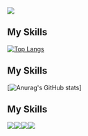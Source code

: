<img src="https://capsule-render.vercel.app/api?type=slice&color=auto&height=300&section=header&text=Hi!%20I'm%20KyeongSoo&fontSize=50" />


<h2>My Skills</h2>

[![Top Langs](https://github-readme-stats.vercel.app/api/top-langs/?username=leeks9653)](https://github.com/leeks9653/my-components)
<h2>My Skills</h2>

[![Anurag's GitHub stats](https://github-readme-stats.vercel.app/api?username=leeks9653)]

<h2>My Skills</h2>
<div style="display:flex;gap:30;">
  <img src="https://img.shields.io/badge/HTML5-E34F26?style=flat-square&logo=HTML5&logoColor=FFFFFF"/>
  <img src="https://img.shields.io/badge/CSS3-1572B6?style=flat-square&logo=CSS3&logoColor=FFFFFF"/>
  <img src="https://img.shields.io/badge/JavaScript-F7DF1E?style=flat-square&logo=JavaScript&logoColor=FFFFFF"/>
  <img src="https://img.shields.io/badge/TypeScript-3178C6?style=flat-square&logo=TypeScript&logoColor=FFFFFF"/>
</div>
<!--
**leeks9653/leeks9653** is a ✨ _special_ ✨ repository because its `README.md` (this file) appears on your GitHub profile.

Here are some ideas to get you started:

- 🔭 I’m currently working on ...
- 🌱 I’m currently learning ...
- 👯 I’m looking to collaborate on ...
- 🤔 I’m looking for help with ...
- 💬 Ask me about ...
- 📫 How to reach me: ...
- 😄 Pronouns: ...
- ⚡ Fun fact: ...
-->
